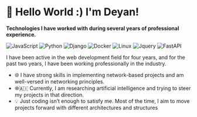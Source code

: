 # 👋 Hello World :) I'm Deyan! 
**Technologies I have worked with during several years of professional experience.**

![JavaScript](https://img.shields.io/badge/javascript-black?style=for-the-badge&logo=javascript)
![Python](https://img.shields.io/badge/python-3670A0?style=for-the-badge&logo=python&logoColor=ffdd54)
![Django](https://img.shields.io/badge/Django-092E20?style=for-the-badge&logo=django&logoColor=green)
![Docker](https://img.shields.io/badge/docker-257bd6?style=for-the-badge&logo=docker&logoColor=white)
![Linux](https://img.shields.io/badge/Linux-FCC624?style=for-the-badge&logo=linux&logoColor=black)
![Jquery](https://img.shields.io/badge/jQuery-0769AD?style=for-the-badge&logo=jquery&logoColor=white)
![FastAPI](https://img.shields.io/badge/FastAPI-005571?style=for-the-badge&logo=fastapi)

I have been active in the web development field for four years, and for the past two years, I have been working
professionally in the industry.

- 🌐   I have strong skills in implementing network-based projects and am well-versed in networking principles.
- ֎🇦🇮  Currently, I am researching artificial intelligence and trying to steer my projects in that direction.
- 💡   Just coding isn’t enough to satisfy me. Most of the time, I aim to move projects forward with different architectures and structures
